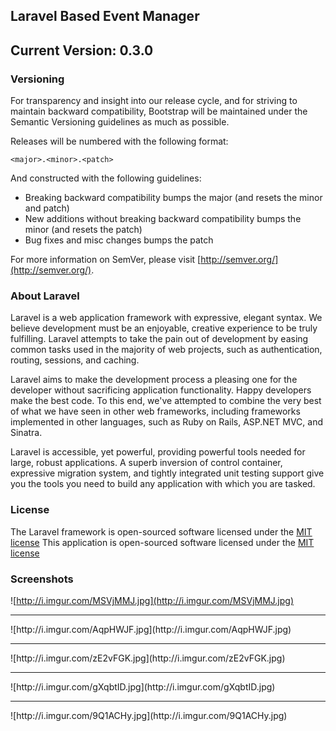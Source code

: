 ## Laravel Based Event Manager

## Current Version: 0.3.0

### Versioning

For transparency and insight into our release cycle, and for striving to maintain backward compatibility, Bootstrap will be maintained under the Semantic Versioning guidelines as much as possible.

Releases will be numbered with the following format:

`<major>.<minor>.<patch>`

And constructed with the following guidelines:

* Breaking backward compatibility bumps the major (and resets the minor and patch)
* New additions without breaking backward compatibility bumps the minor (and resets the patch)
* Bug fixes and misc changes bumps the patch

For more information on SemVer, please visit [http://semver.org/](http://semver.org/).

### About Laravel

Laravel is a web application framework with expressive, elegant syntax. We believe development must be an enjoyable, creative experience to be truly fulfilling. Laravel attempts to take the pain out of development by easing common tasks used in the majority of web projects, such as authentication, routing, sessions, and caching.

Laravel aims to make the development process a pleasing one for the developer without sacrificing application functionality. Happy developers make the best code. To this end, we've attempted to combine the very best of what we have seen in other web frameworks, including frameworks implemented in other languages, such as Ruby on Rails, ASP.NET MVC, and Sinatra.

Laravel is accessible, yet powerful, providing powerful tools needed for large, robust applications. A superb inversion of control container, expressive migration system, and tightly integrated unit testing support give you the tools you need to build any application with which you are tasked.

### License

The Laravel framework is open-sourced software licensed under the [MIT license](http://opensource.org/licenses/MIT)
This application is open-sourced software licensed under the [MIT license](http://opensource.org/licenses/MIT)

### Screenshots

![http://i.imgur.com/MSVjMMJ.jpg](http://i.imgur.com/MSVjMMJ.jpg)<br />
<hr />
![http://i.imgur.com/AqpHWJF.jpg](http://i.imgur.com/AqpHWJF.jpg)<br />
<hr />
![http://i.imgur.com/zE2vFGK.jpg](http://i.imgur.com/zE2vFGK.jpg)<br />
<hr />
![http://i.imgur.com/gXqbtID.jpg](http://i.imgur.com/gXqbtID.jpg)<br />
<hr />
![http://i.imgur.com/9Q1ACHy.jpg](http://i.imgur.com/9Q1ACHy.jpg)<br />

